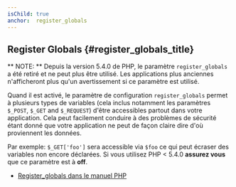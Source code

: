 ```yaml
---
isChild: true
anchor:  register_globals
---
```


## Register Globals {#register_globals_title}

** NOTE: ** Depuis la version 5.4.0 de PHP, le paramètre `register_globals` a été retiré et ne peut plus être utilisé. 
Les applications plus anciennes n'afficheront plus qu'un avertissement si ce paramètre est utilisé.

Quand il est activé, le paramètre de configuration `register_globals` permet à plusieurs types de variables (cela inclus 
notamment les paramètres `$_POST`, `$_GET` and `$_REQUEST`) d'être accessibles partout dans votre application. Cela 
peut facilement conduire à des problèmes de sécurité étant donné que votre application ne peut de façon claire dire 
d'où proviennent les données.

Par exemple: `$_GET['foo']` sera accessible via `$foo` ce qui peut écraser des variables non encore déclarées. Si vous 
utilisez PHP < 5.4.0 __assurez vous__ que ce paramètre est à __off__.

* [Register_globals dans le manuel PHP](http://www.php.net/manual/fr/security.globals.php)
